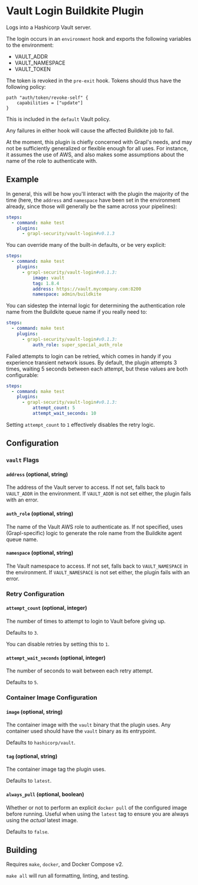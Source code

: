 # Vault Login Buildkite Plugin

Logs into a Hashicorp Vault server.

The login occurs in an `environment` hook and exports the following
variables to the environment:
- VAULT_ADDR
- VAULT_NAMESPACE
- VAULT_TOKEN

The token is revoked in the `pre-exit` hook. Tokens should thus have
the following policy:

```hcl
path "auth/token/revoke-self" {
    capabilities = ["update"]
}
```
This is included in the `default` Vault policy.

Any failures in either hook will cause the affected Buildkite job to
fail.

At the moment, this plugin is chiefly concerned with Grapl's needs,
and may not be sufficiently generalized or flexible enough for all
uses. For instance, it assumes the use of AWS, and also makes some
assumptions about the name of the role to authenticate with.

## Example

In general, this will be how you'll interact with the plugin the
majority of the time (here, the `address` and `namespace` have been
set in the environment already, since those will generally be the same
across your pipelines):

```yml
steps:
  - command: make test
    plugins:
      - grapl-security/vault-login#v0.1.3
```

You can override many of the built-in defaults, or be very explicit:

```yml
steps:
  - command: make test
    plugins:
      - grapl-security/vault-login#v0.1.3:
          image: vault
          tag: 1.8.4
          address: https://vault.mycompany.com:8200
          namespace: admin/buildkite
```

You can sidestep the internal logic for determining the authentication
role name from the Buildkite queue name if you really need to:

```yml
steps:
  - command: make test
    plugins:
      - grapl-security/vault-login#v0.1.3:
          auth_role: super_special_auth_role
```

Failed attempts to login can be retried, which comes in handy if you
experience transient network issues. By default, the plugin attempts 3
times, waiting 5 seconds between each attempt, but these values are
both configurable:

```yml
steps:
  - command: make test
    plugins:
      - grapl-security/vault-login#v0.1.3:
          attempt_count: 5
          attempt_wait_seconds: 10
```

Setting `attempt_count` to `1` effectively disables the retry logic.

## Configuration

### `vault` Flags

#### `address` (optional, string)

The address of the Vault server to access. If not set, falls back to
`VAULT_ADDR` in the environment. If `VAULT_ADDR` is not set either,
the plugin fails with an error.

#### `auth_role` (optional, string)

The name of the Vault AWS role to authenticate as. If not specified,
uses (Grapl-specific) logic to generate the role name from the
Buildkite agent queue name.

#### `namespace` (optional, string)

The Vault namespace to access. If not set, falls back to
`VAULT_NAMESPACE` in the environment. If `VAULT_NAMESPACE` is not set
either, the plugin fails with an error.

### Retry Configuration

#### `attempt_count` (optional, integer)

The number of times to attempt to login to Vault before giving
up.

Defaults to `3`.

You can disable retries by setting this to `1`.

#### `attempt_wait_seconds` (optional, integer)

The number of seconds to wait between each retry attempt.

Defaults to `5`.

### Container Image Configuration

#### `image` (optional, string)

The container image with the `vault` binary that the plugin uses. Any
container used should have the `vault` binary as its entrypoint.

Defaults to `hashicorp/vault`.

#### `tag` (optional, string)

The container image tag the plugin uses.

Defaults to `latest`.

#### `always_pull` (optional, boolean)

Whether or not to perform an explicit `docker pull` of the configured
image before running. Useful when using the `latest` tag to ensure you
are always using the _actual_ latest image.

Defaults to `false`.

## Building

Requires `make`, `docker`, and Docker Compose v2.

`make all` will run all formatting, linting, and testing.

